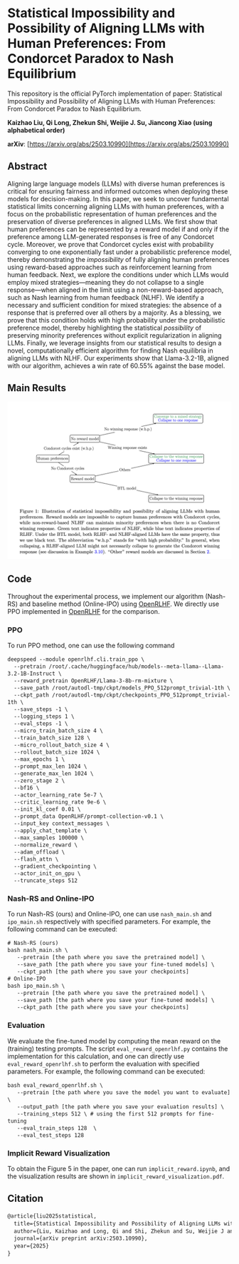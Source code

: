 # Statistical Impossibility and Possibility of Aligning LLMs with Human Preferences: From Condorcet Paradox to Nash Equilibrium

This repository is the official PyTorch implementation of paper: Statistical Impossibility and Possibility of Aligning LLMs with Human Preferences: From Condorcet Paradox to Nash Equilibrium.

**Kaizhao Liu, Qi Long, Zhekun Shi, Weijie J. Su, Jiancong Xiao (using alphabetical order)**

**arXiv**: [https://arxiv.org/abs/2503.10990](https://arxiv.org/abs/2503.10990)

## Abstract

Aligning large language models (LLMs) with diverse human preferences is critical for ensuring
fairness and informed outcomes when deploying these models for decision-making. In this
paper, we seek to uncover fundamental statistical limits concerning aligning LLMs with human
preferences, with a focus on the probabilistic representation of human preferences and the
preservation of diverse preferences in aligned LLMs. We first show that human preferences
can be represented by a reward model if and only if the preference among LLM-generated
responses is free of any Condorcet cycle. Moreover, we prove that Condorcet cycles exist
with probability converging to one exponentially fast under a probabilistic preference model,
thereby demonstrating the *impossibility* of fully aligning human preferences using reward-based
approaches such as reinforcement learning from human feedback. Next, we explore the conditions
under which LLMs would employ mixed strategies—meaning they do not collapse to a single
response—when aligned in the limit using a non-reward-based approach, such as Nash learning
from human feedback (NLHF). We identify a necessary and sufficient condition for mixed
strategies: the absence of a response that is preferred over all others by a majority. As a blessing,
we prove that this condition holds with high probability under the probabilistic preference model,
thereby highlighting the statistical *possibility* of preserving minority preferences without explicit
regularization in aligning LLMs. Finally, we leverage insights from our statistical results to
design a novel, computationally efficient algorithm for finding Nash equilibria in aligning LLMs
with NLHF. Our experiments show that Llama-3.2-1B, aligned with our algorithm, achieves a
win rate of 60.55% against the base model.

## Main Results

![main_results](main_results.png)

## Code

Throughout the experimental process, we implement our algorithm (Nash-RS) and baseline method (Online-IPO) using [OpenRLHF](https://github.com/OpenRLHF/OpenRLHF). We directly use PPO implemented in [OpenRLHF](https://github.com/OpenRLHF/OpenRLHF) for the comparison. 

### PPO

To run PPO method, one can use the following command

```shell
deepspeed --module openrlhf.cli.train_ppo \
  --pretrain /root/.cache/huggingface/hub/models--meta-llama--Llama-3.2-1B-Instruct \
  --reward_pretrain OpenRLHF/Llama-3-8b-rm-mixture \
  --save_path /root/autodl-tmp/ckpt/models_PPO_512prompt_trivial-1th \
  --ckpt_path /root/autodl-tmp/ckpt/checkpoints_PPO_512prompt_trivial-1th \
  --save_steps -1 \
  --logging_steps 1 \
  --eval_steps -1 \
  --micro_train_batch_size 4 \
  --train_batch_size 128 \
  --micro_rollout_batch_size 4 \
  --rollout_batch_size 1024 \
  --max_epochs 1 \
  --prompt_max_len 1024 \
  --generate_max_len 1024 \
  --zero_stage 2 \
  --bf16 \
  --actor_learning_rate 5e-7 \
  --critic_learning_rate 9e-6 \
  --init_kl_coef 0.01 \
  --prompt_data OpenRLHF/prompt-collection-v0.1 \
  --input_key context_messages \
  --apply_chat_template \
  --max_samples 100000 \
  --normalize_reward \
  --adam_offload \
  --flash_attn \
  --gradient_checkpointing \
  --actor_init_on_gpu \
  --truncate_steps 512
```

### Nash-RS and Online-IPO

To run Nash-RS (ours) and Online-IPO, one can use `nash_main.sh` and `ipo_main.sh` respectively with specified parameters. For example, the following command can be executed:

```shell
# Nash-RS (ours)
bash nash_main.sh \
   --pretrain [the path where you save the pretrained model] \
   --save_path [the path where you save your fine-tuned models] \
   --ckpt_path [the path where you save your checkpoints]
# Online-IPO 
bash ipo_main.sh \
   --pretrain [the path where you save the pretrained model] \
   --save_path [the path where you save your fine-tuned models] \
   --ckpt_path [the path where you save your checkpoints]
```

### Evaluation

We evaluate the fine-tuned model by computing the mean reward on the (training) testing prompts. The script `eval_reward_openrlhf.py` contains the implementation for this calculation, and one can directly use `eval_reward_openrlhf.sh` to perform the evaluation with specified parameters. For example, the following command can be executed:

```shell
bash eval_reward_openrlhf.sh \
   --pretrain [the path where you save the model you want to evaluate] \
   --output_path [the path where you save your evaluation results] \
   --training_steps 512 \ # using the first 512 prompts for fine-tuning
   --eval_train_steps 128  \
   --eval_test_steps 128
```

### Implicit Reward Visualization

To obtain the Figure 5 in the paper, one can run `implicit_reward.ipynb`, and the visualization results are shown in `implicit_reward_visualization.pdf`. 

## Citation

```latex
@article{liu2025statistical,
  title={Statistical Impossibility and Possibility of Aligning LLMs with Human Preferences: From Condorcet Paradox to Nash Equilibrium},
  author={Liu, Kaizhao and Long, Qi and Shi, Zhekun and Su, Weijie J and Xiao, Jiancong},
  journal={arXiv preprint arXiv:2503.10990},
  year={2025}
}
```
